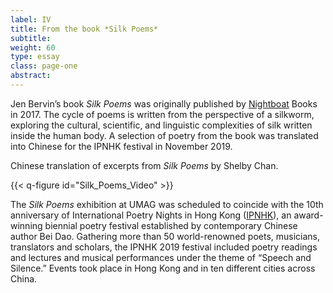 ```yaml
---
label: IV
title: From the book *Silk Poems*
subtitle:
weight: 60
type: essay
class: page-one
abstract:
---
```


Jen Bervin’s book *Silk Poems* was originally published by [Nightboat](https://nightboat.org/) Books in 2017. The cycle of poems is written from the perspective of a silkworm, exploring the cultural, scientific, and linguistic complexities of silk written inside the human body. A selection of poetry from the book was translated into Chinese for the IPNHK festival in November 2019.

Chinese translation of excerpts from *Silk Poems* by Shelby Chan.


{{< q-figure id="Silk_Poems_Video" >}}



The *Silk Poems* exhibition at UMAG was scheduled to coincide with the 10th anniversary of International Poetry Nights in Hong Kong ([IPNHK](http://ipnhk.com/)), an award-winning biennial poetry festival established by contemporary Chinese author Bei Dao. Gathering more than 50 world-renowned poets, musicians, translators and scholars, the IPNHK 2019 festival included poetry readings and lectures and musical performances under the theme of “Speech and Silence.” Events took place in Hong Kong and in ten different cities across China.
